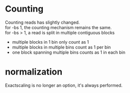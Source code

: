# Counting

Counting reads has slightly changed.  
for -bs 1, the counting mechanism remains the same.  
for -bs > 1, a read is split in multiple contiguous blocks  
  - multiple blocks in 1 bin only count as 1  
  - multiple blocks in multiple bins count as 1 per bin  
  - one block spanning multiple bins counts as 1 in each bin  

# normalization

Exactscaling is no longer an option, it's always performed.